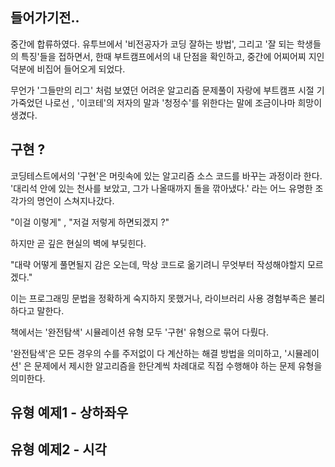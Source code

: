 <!-- # [2주차][구현]][아이디] 학습한 내용 정리입니다

| 주차  | 알고리즘 | 정리한 내용              | 링크     |
| :---: | :------: | ------------------------ | -------- |
| 2주차 |  구현  | 간략한 설명을 적어주세요 | [링크]() | -->

## 들어가기전..

중간에 합류하였다. 유투브에서 '비전공자가 코딩 잘하는 방법', 그리고 '잘 되는 학생들의 특징'들을 접하면서,
한때 부트캠프에서의 내 단점을 확인하고, 중간에 어찌어찌 지인덕분에 비집어 들어오게 되었다.

무언가 '그들만의 리그' 처럼 보였던 어려운 알고리즘 문제풀이 자랑에 부트캠프 시절 기가죽었던 나로선 ,
'이코테'의 저자의 말과 '청정수'를 위한다는 말에 조금이나마 희망이 생겼다.

## 구현 ?

코딩테스트에서의 '구현'은 머릿속에 있는 알고리즘 소스 코드를 바꾸는 과정이라 한다.
'대리석 안에 있는 천사를 보았고, 그가 나올때까지 돌을 깎아냈다.' 라는 어느 유명한 조각가의 명언이 스쳐지나갔다.

"이걸 이렇게" , "저걸 저렇게 하면되겠지 ?"

하지만 곧 깊은 현실의 벽에 부딪힌다.

"대략 어떻게 풀면될지 감은 오는데, 막상 코드로 옮기려니 무엇부터 작성해야할지 모르겠다."

이는 프로그래밍 문법을 정확하게 숙지하지 못했거나, 라이브러리 사용 경험부족은 불리하다고 말한다.

책에서는 '완전탐색' 시뮬레이션 유형 모두 '구현' 유형으로 묶어 다뤘다.

'완전탐색'은 모든 경우의 수를 주저없이 다 계산하는 해결 방법을 의미하고,
'시뮬레이션' 은 문제에서 제시한 알고리즘을 한단계씩 차례대로 직접 수행해야 하는 문제 유형을 의미한다.


## 유형 예제1 - 상하좌우

## 유형 예제2 - 시각






